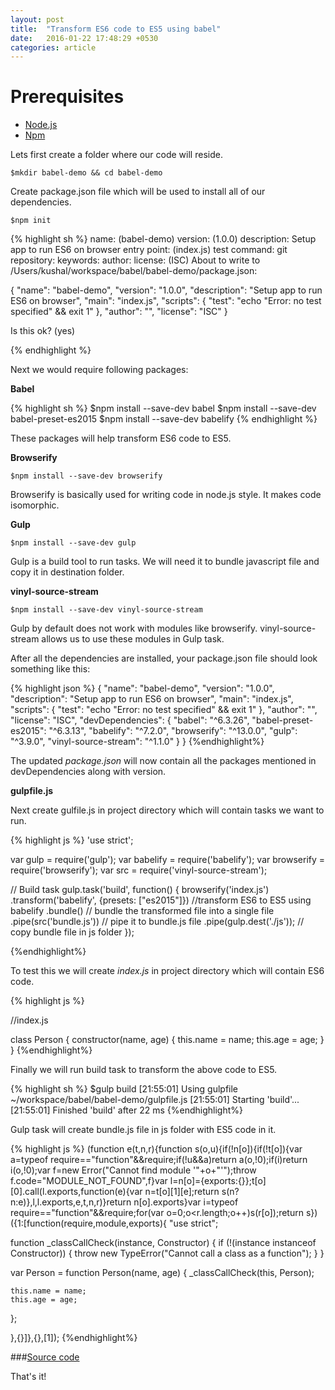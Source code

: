 ```yaml
---
layout: post
title:  "Transform ES6 code to ES5 using babel"
date:   2016-01-22 17:48:29 +0530
categories: article
---
```


Prerequisites
=================

- [Node.js][Node.js]
- [Npm][Npm]

Lets first create a folder where our code will reside.

`$mkdir babel-demo && cd babel-demo`

Create package.json file which will be used to install all of our dependencies.

`$npm init`

{% highlight sh %}
name: (babel-demo)
version: (1.0.0)
description: Setup app to run ES6 on browser
entry point: (index.js)
test command:
git repository:
keywords:
author:
license: (ISC)
About to write to /Users/kushal/workspace/babel/babel-demo/package.json:

{
  "name": "babel-demo",
  "version": "1.0.0",
  "description": "Setup app to run ES6 on browser",
  "main": "index.js",
  "scripts": {
    "test": "echo \"Error: no test specified\" && exit 1"
  },
  "author": "",
  "license": "ISC"
}


Is this ok? (yes)

{% endhighlight %}


Next we would require following packages:

**Babel**

{% highlight sh %}
$npm install --save-dev babel
$npm install --save-dev babel-preset-es2015
$npm install --save-dev babelify
{% endhighlight %}

These packages will help transform ES6 code to ES5.

**Browserify**

`$npm install --save-dev browserify`

Browserify is basically used for writing code in node.js style. It makes code isomorphic.

**Gulp**

`$npm install --save-dev gulp`

Gulp is a build tool to run tasks. We will need it to bundle javascript file and copy it in destination folder.

**vinyl-source-stream**

`$npm install --save-dev vinyl-source-stream`

Gulp by default does not work with modules like browserify. vinyl-source-stream allows us to use these modules in Gulp task.

After all the dependencies are installed, your package.json file should look something like this:

{% highlight json %}
{
  "name": "babel-demo",
  "version": "1.0.0",
  "description": "Setup app to run ES6 on browser",
  "main": "index.js",
  "scripts": {
    "test": "echo \"Error: no test specified\" && exit 1"
  },
  "author": "",
  "license": "ISC",
  "devDependencies": {
    "babel": "^6.3.26",
    "babel-preset-es2015": "^6.3.13",
    "babelify": "^7.2.0",
    "browserify": "^13.0.0",
    "gulp": "^3.9.0",
    "vinyl-source-stream": "^1.1.0"
  }
}
{%endhighlight%}



The updated *package.json* will now contain all the packages mentioned in devDependencies along with version.

**gulpfile.js**

Next create gulfile.js in project directory which will contain tasks we want to run.

{% highlight js %}
'use strict';

var gulp = require('gulp');
var babelify = require('babelify');
var browserify = require('browserify');
var src = require('vinyl-source-stream');

// Build task 
gulp.task('build', function() {
	browserify('index.js')
	.transform('babelify', {presets: ["es2015"]}) //transform ES6 to ES5 using babelify
	.bundle() // bundle the transformed file into a single file
	.pipe(src('bundle.js')) // pipe it to bundle.js file
	.pipe(gulp.dest('./js')); // copy bundle file in js folder
});

{%endhighlight%}

To test this we will create *index.js* in project directory which will contain ES6 code.

{% highlight js %}

//index.js

class Person {
	constructor(name, age) {
		this.name = name;
		this.age = age;
	}
}
{%endhighlight%}

Finally we will run build task to transform the above code to ES5.

{% highlight sh %}
$gulp build
[21:55:01] Using gulpfile ~/workspace/babel/babel-demo/gulpfile.js
[21:55:01] Starting 'build'...
[21:55:01] Finished 'build' after 22 ms
{%endhighlight%}



Gulp task will create bundle.js file in js folder with ES5 code in it.

{% highlight js %}
(function e(t,n,r){function s(o,u){if(!n[o]){if(!t[o]){var a=typeof require=="function"&&require;if(!u&&a)return a(o,!0);if(i)return i(o,!0);var f=new Error("Cannot find module '"+o+"'");throw f.code="MODULE_NOT_FOUND",f}var l=n[o]={exports:{}};t[o][0].call(l.exports,function(e){var n=t[o][1][e];return s(n?n:e)},l,l.exports,e,t,n,r)}return n[o].exports}var i=typeof require=="function"&&require;for(var o=0;o<r.length;o++)s(r[o]);return s})({1:[function(require,module,exports){
"use strict";

function _classCallCheck(instance, Constructor) { if (!(instance instanceof Constructor)) { throw new TypeError("Cannot call a class as a function"); } }

var Person = function Person(name, age) {
	_classCallCheck(this, Person);

	this.name = name;
	this.age = age;
};

},{}]},{},[1]);
{%endhighlight%}

###[Source code][source-code]

That's it!

[Node.js]: https://nodejs.org/
[Npm]: https://www.npmjs.com/
[source-code]: https://github.com/kushald/babel-transform-es6-es5